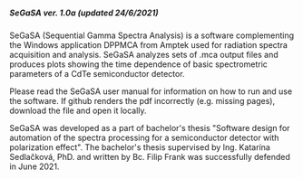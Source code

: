 ##### SeGaSA ver. 1.0a (updated 24/6/2021)

SeGaSA  (Sequential  Gamma  Spectra  Analysis)  is  a  software  complementing  the  Windows 
application DPPMCA from Amptek used for radiation spectra acquisition and analysis. SeGaSA 
analyzes  sets  of  .mca  output  files  and  produces plots showing  the  time dependence of basic spectrometric parameters of a CdTe semiconductor detector.

Please read the SeGaSA user manual for information on how to run and use the software. If github renders the pdf incorrectly (e.g. missing pages), download the file and open it locally.

SeGaSA was developed as a part of bachelor's thesis "Software design for automation of the spectra processing for a semiconductor detector with polarization effect". The bachelor's thesis supervised by Ing. Katarína Sedlačková, PhD. and written by Bc. Filip Frank was successfully defended in June 2021.
